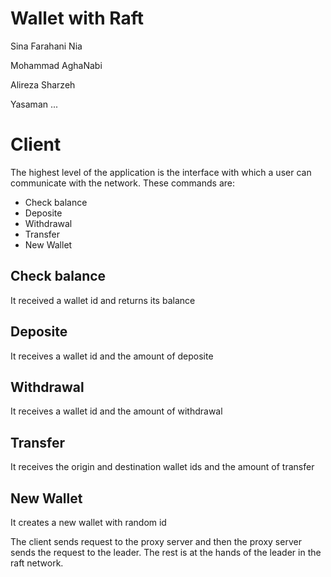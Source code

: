 # Wallet with Raft
Sina Farahani Nia

Mohammad AghaNabi

Alireza Sharzeh

Yasaman ...

# Client
The highest level of the application is the interface with which a user can communicate with the network.
These commands are:
- Check balance
- Deposite
- Withdrawal
- Transfer
- New Wallet

## Check balance
It received a wallet id and returns its balance

## Deposite
It receives a wallet id and the amount of deposite

## Withdrawal
It receives a wallet id and the amount of withdrawal

## Transfer
It receives the origin and destination wallet ids and the amount of transfer

## New Wallet
It creates a new wallet with random id

The client sends request to the proxy server and then the proxy server sends the request to the leader. The rest is at the hands of the leader in the raft network. 
